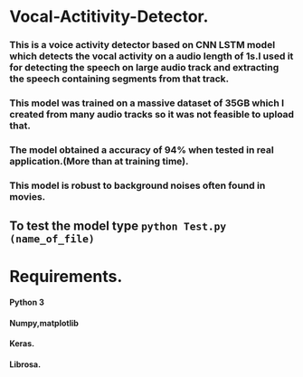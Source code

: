 # Vocal-Actitivity-Detector.
### This is a voice activity detector based on CNN LSTM model which detects the vocal activity on a audio length of 1s.I used it for detecting the speech on large audio track and extracting the speech containing segments from that track.
### This model was trained on a massive dataset of 35GB which I created from many audio tracks so it was not feasible to upload that.
### The model obtained a accuracy of 94% when tested in real application.(More than at training time).
### This model is robust to background noises often found in movies.
## To test the model type `python Test.py (name_of_file)`

# Requirements.
#### Python 3
#### Numpy,matplotlib
#### Keras.
#### Librosa.
